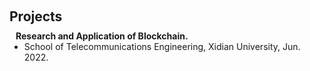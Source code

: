 <h1 id="invited-talks"></h1>

<h2 style="margin: 60px 0px 10px;">Projects</h2>

<h4 style="margin:0 10px 0;">Research and Application of Blockchain.</h4>

<ul style="margin:0 0 20px;">
  <li>School of Telecommunications Engineering, Xidian University, Jun. 2022.</li>
</ul>